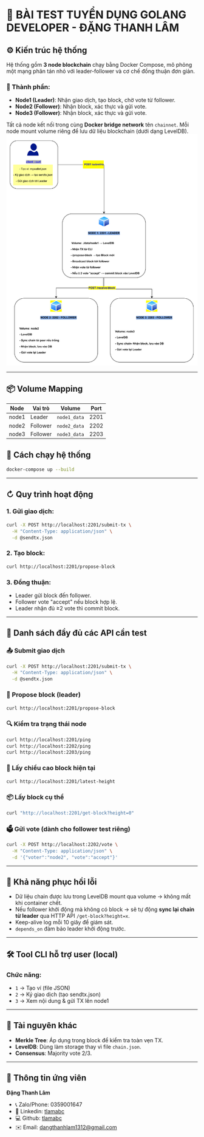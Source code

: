 # 🧪 BÀI TEST TUYỂN DỤNG GOLANG DEVELOPER - ĐẶNG THANH LÂM

## ⚙️ Kiến trúc hệ thống

Hệ thống gồm **3 node blockchain** chạy bằng Docker Compose, mô phỏng một mạng phân tán nhỏ với leader-follower và cơ chế đồng thuận đơn giản.

### 🧱 Thành phần:

* **Node1 (Leader)**: Nhận giao dịch, tạo block, chờ vote từ follower.
* **Node2 (Follower)**: Nhận block, xác thực và gửi vote.
* **Node3 (Follower)**: Nhận block, xác thực và gửi vote.

Tất cả node kết nối trong cùng **Docker bridge network** tên `chainnet`. Mỗi node mount volume riêng để lưu dữ liệu blockchain (dưới dạng LevelDB).
![Sơ đồ hệ thống](./des.png)

---

## 📦 Volume Mapping

| Node  | Vai trò  | Volume       | Port |
| ----- | -------- | ------------ | ---- |
| node1 | Leader   | `node1_data` | 2201 |
| node2 | Follower | `node2_data` | 2202 |
| node3 | Follower | `node3_data` | 2203 |

## 💪 Cách chạy hệ thống

```bash
docker-compose up --build
```

---

## ↻ Quy trình hoạt động

### 1. Gửi giao dịch:

```bash
curl -X POST http://localhost:2201/submit-tx \
  -H "Content-Type: application/json" \
  -d @sendtx.json
```

### 2. Tạo block:

```bash
curl http://localhost:2201/propose-block
```

### 3. Đồng thuận:

* Leader gửi block đến follower.
* Follower vote "accept" nếu block hợp lệ.
* Leader nhận đủ ≥2 vote thì commit block.

---

## 🧪 Danh sách đầy đủ các API cần test

### 📤 Submit giao dịch

```bash
curl -X POST http://localhost:2201/submit-tx \
  -H "Content-Type: application/json" \
  -d @sendtx.json
```

### 🚀 Propose block (leader)

```bash
curl http://localhost:2201/propose-block
```

### 🔍 Kiểm tra trạng thái node

```bash
curl http://localhost:2201/ping
curl http://localhost:2202/ping
curl http://localhost:2203/ping
```

### 🧱 Lấy chiều cao block hiện tại

```bash
curl http://localhost:2201/latest-height
```

### 📦 Lấy block cụ thể

```bash
curl "http://localhost:2201/get-block?height=0"
```

### 🗳️ Gửi vote (dành cho follower test riêng)

```bash
curl -X POST http://localhost:2202/vote \
  -H "Content-Type: application/json" \
  -d '{"voter":"node2", "vote":"accept"}'
```

---

## 🔁 Khả năng phục hồi lỗi

* Dữ liệu chain được lưu trong LevelDB mount qua volume → không mất khi container chết.
* Nếu follower khởi động mà không có block → sẽ tự động **sync lại chain từ leader** qua HTTP API `/get-block?height=x`.
* Keep-alive log mỗi 10 giây để giám sát.
* `depends_on` đảm bảo leader khởi động trước.

---

## 🛠️ Tool CLI hỗ trợ user (local)

### Chức năng:

* `1` → Tạo ví (file JSON)
* `2` → Ký giao dịch (tạo sendtx.json)
* `3` → Xem nội dung & gửi TX lên node1

---

## 🔗 Tài nguyên khác

* **Merkle Tree**: Áp dụng trong block để kiểm tra toàn vẹn TX.
* **LevelDB**: Dùng làm storage thay vì file `chain.json`.
* **Consensus**: Majority vote 2/3.

---

## 👤 Thông tin ứng viên

**Đặng Thanh Lâm**

* 📞 Zalo/Phone: 0359001647
* 💼 Linkedin: [tlamabc](https://www.linkedin.com/in/tlamabc)
* 💻 Github: [tlamabc](https://github.com/tlamabc)
* ✉️ Email: [dangthanhlam1312@gmail.com](mailto:dangthanhlam1312@gmail.com)

